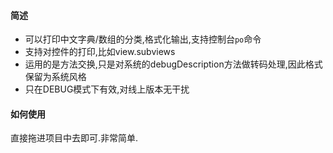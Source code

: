 #### 简述 

* 可以打印中文字典/数组的分类,格式化输出,支持控制台`po`命令
* 支持对控件的打印,比如view.subviews
* 运用的是方法交换,只是对系统的debugDescription方法做转码处理,因此格式保留为系统风格
* 只在DEBUG模式下有效,对线上版本无干扰

#### 如何使用

直接拖进项目中去即可.非常简单.
